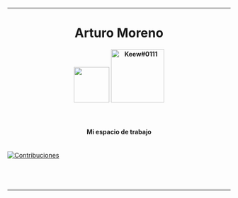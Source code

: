 <hr/>

<div align="center">
  <h1>Arturo Moreno</h1>
</div>

<div align="center">
<h4>
  <img src="https://i0.wp.com/e4developer.com/wp-content/uploads/2018/01/spring-boot.png?resize=408%2C214&ssl=1"  width="80";>
 
  <img src="https://storage.googleapis.com/cms-storage-bucket/847ae81f5430402216fd.svg" width="120" title="Keew#0111">
</h4>
</div>



<br/>

<div align="center">
  <h4>Mi espacio de trabajo</h4>
</div>


<br/>

<a href="#gh-dark-mode-only">
    <img src="https://github-readme-activity-graph.vercel.app/graph?username=ArturoMoreno56&theme=github-dark&point=00000000&radius=12" alt="Contribuciones">
</a>

<div align="center">
  <h1></h1>
</div>
&nbsp;
<hr/>
